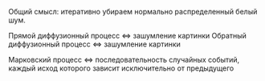 Общий смысл: итеративно убираем нормально распределенный белый шум.

Прямой диффузионный процесс <=> зашумление картинки
Обратный диффузионный процесс <=> зашумление картинки

Марковский процесс <=> последовательность случайных событий, каждый исход которого зависит исключительно от предыдущего 
